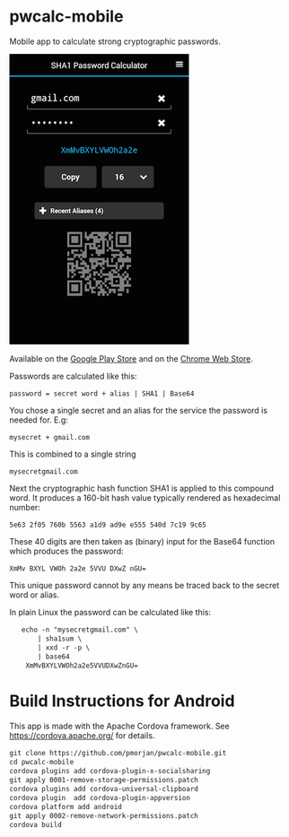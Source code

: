 # pwcalc-mobile

Mobile app to calculate strong cryptographic passwords.


![ScreenShot](img/pwcalc.png)


Available on the [Google Play Store](
https://play.google.com/store/apps/details?id=de.pmorjan.TPSM
)
and on the [Chrome Web Store](
https://chrome.google.com/webstore/detail/gfdaokhcoidlgljipinbbcafapmmdanb
).

Passwords are calculated like this:
````
password = secret word + alias | SHA1 | Base64
````
You chose a single secret and an alias for the service the password is needed for.
E.g:
````
mysecret + gmail.com
````
This is combined to a single string
````
mysecretgmail.com
````
Next the cryptographic hash function SHA1 is applied to this compound word.
It produces a 160-bit hash value typically rendered  as hexadecimal number:
````
5e63 2f05 760b 5563 a1d9 ad9e e555 540d 7c19 9c65
````

These 40 digits are then taken as (binary) input for the
Base64 function which produces the password:

````
XmMv BXYL VWOh 2a2e 5VVU DXwZ nGU=
````
This unique password cannot by any means be traced back to the secret word or alias.


In plain Linux the password can be calculated like this:
````
   echo -n "mysecretgmail.com" \
       | sha1sum \
       | xxd -r -p \
       | base64
    XmMvBXYLVWOh2a2e5VVUDXwZnGU=
````

# Build Instructions for Android

This app is made with the Apache Cordova framework.
See https://cordova.apache.org/ for details.

```
git clone https://github.com/pmorjan/pwcalc-mobile.git
cd pwcalc-mobile
cordova plugins add cordova-plugin-x-socialsharing
git apply 0001-remove-storage-permissions.patch
cordova plugins add cordova-universal-clipboard
cordova plugin  add cordova-plugin-appversion
cordova platform add android
git apply 0002-remove-network-permissions.patch
cordova build
```


